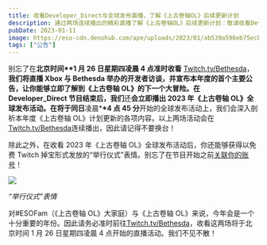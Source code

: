 ```yaml
---
title: 收看Developer_Direct与全球发布直播，了解《上古卷轴OL》后续更新计划
description: 通过两场连续播出的精彩直播了解《上古卷轴OL》后续更新计划：敬请收看Developer_Direct与2023年《上古卷轴OL》全球发布活动。
pubDate: 2023-01-11
image: https://eso-cdn.denohub.com/ape/uploads/2023/01/ab539a596eb75ecb2f7c339423675d53.jpg
tags: ["公告"]
---
```


别忘了在**北京时间\*\***1 月 26 日星期四凌晨 4 点**准时收看**
[Twitch.tv/Bethesda](https://www.twitch.tv/bethesda)，**我们将直播 Xbox 与 Bethesda
举办的开发者访谈，并宣布本年度的首个主要公告，让你能够立即了解到《上古卷轴 OL》的下一个大冒险。在 Developer_Direct
节目结束后，我们**还**会立即播出 2023 年《上古卷轴 OL》全球发布活动。在将于同日**凌晨\***\*4 点 45
分**开始的全球发布活动上，我们会深入剖析本年度《上古卷轴
OL》计划更新的各项内容。以上两场活动会在[Twitch.tv/Bethesda](https://www.twitch.tv/bethesda)连续播出，因此请记得不要换台！

除此之外，在收看 2023 年《上古卷轴 OL》全球发布活动后，你还能够获得以免费 Twitch
掉宝形式发放的“举行仪式”表情。别忘了在节目开始之前[关联你的账号](https://help-zh-cn.elderscrollsonline.com/app/answers/detail/a_id/56542/)！

![](https://eso-cdn.denohub.com/ape/uploads/2023/01/503169fd58c839430d8894bde2b9adb7.jpg)

<p class="text-gray-500 text-sm text-center"><i>“举行仪式”表情</i></p>

对#ESOFam（《上古卷轴 OL》大家庭）与《上古卷轴
OL》来说，今年会是一个十分重要的年份。因此请务必准时前往[Twitch.tv/Bethesda](https://www.twitch.tv/bethesda)，收看这两场将于北京时间
1 月 26 日星期四凌晨 4 点开始的直播活动。我们不见不散！
